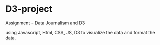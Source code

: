 # D3-project

Assignment - Data Journalism and D3

using Javascript, Html, CSS, JS, D3 to visualize the data and format the data.
